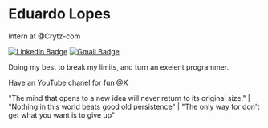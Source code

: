 # Eduardo Lopes

Intern at @Crytz-com

[![Linkedin Badge](https://img.shields.io/badge/-Eduardo%20Lopes-6633cc?style=flat-square&logo=Linkedin&logoColor=white&link=https://www.linkedin.com/in/diego-schell-fernandes/)](https://www.linkedin.com/in/eduardo-lopes-4b1aa9228?lipi=urn%3Ali%3Apage%3Ad_flagship3_profile_view_base_contact_details%3Bi3CMzi%2BvRM%2BaNQw7vZpysw%3D%3D) 
[![Gmail Badge](https://img.shields.io/badge/-cataldodudu@gmail.com-6633cc?style=flat-square&logo=Gmail&logoColor=white&link=mailto:cataldodudu@gmail.com)](mailto:cataldodudu@gmail.com)

Doing my best to break my limits, and turn an exelent programmer.

Have an YouTube chanel for fun @X

"The mind that opens to a new idea will never return to its original size." | "Nothing in this world beats good old persistence" | "The only way for don't get what you want is to give up" 
